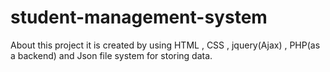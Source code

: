 # student-management-system
About this project it is created by using HTML , CSS , jquery(Ajax) , PHP(as a backend)  and Json file system for storing data.
